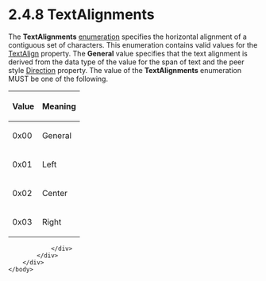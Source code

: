 <html dir="LTR" xmlns:mshelp="http://msdn.microsoft.com/mshelp" xmlns:ddue="http://ddue.schemas.microsoft.com/authoring/2003/5" xmlns:xlink="http://www.w3.org/1999/xlink" xmlns:tool="http://www.microsoft.com/tooltip">
    <head>
        <meta http-equiv="Content-Type" content="text/html; CHARSET=utf-8"></meta>
        <meta name="save" content="history"></meta>
        <title>2.4.8 TextAlignments</title>
        <xml>
            <mshelp:toctitle title="2.4.8 TextAlignments"></mshelp:toctitle>
            <mshelp:rltitle title="[MS-RPL]: TextAlignments"></mshelp:rltitle>
            <mshelp:keyword index="A" term="088e3797-98fa-435e-85e5-b0800d844945"></mshelp:keyword>
            <mshelp:attr name="DCSext.ContentType" value="open specification"></mshelp:attr>
            <mshelp:attr name="AssetID" value="088e3797-98fa-435e-85e5-b0800d844945"></mshelp:attr>
            <mshelp:attr name="TopicType" value="kbRef"></mshelp:attr>
            <mshelp:attr name="DCSext.Title" value="[MS-RPL]: TextAlignments" />
        </xml>
    </head>
    <body>
        <div id="header">
            <h1 class="heading">2.4.8 TextAlignments</h1>
        </div>
        <div id="mainSection">
            <div id="mainBody">
                <div id="allHistory" class="saveHistory"></div>
                <div id="sectionSection0" class="section" name="collapseableSection">
                    

<p>The <b>TextAlignments</b> <a href="75ae48f7-746b-4b41-919c-6699fa28b3ef.htm#gt_846463b5-421c-4d6b-8d82-79d44db666fa">enumeration</a> specifies the
horizontal alignment of a contiguous set of characters. This enumeration
contains valid values for the <a href="5eaa4fa8-b94c-46b6-90c1-a7d42d05e059.htm">TextAlign</a> property. The <b>General</b>
value specifies that the text alignment is derived from the data type of the
value for the span of text and the peer style <a href="0a731839-a31b-44f6-b8d3-27bfad91f247.htm">Direction</a> property. The
value of the <b>TextAlignments</b> enumeration MUST be one of the following.</p>

<table>
 <thead>
  <tr>
   <th>
   <p>Value</p>
   </th>
   <th>
   <p>Meaning</p>
   </th>
  </tr>
 </thead>
 <tr>
  <td>
  <p>0x00</p>
  </td>
  <td>
  <p>General</p>
  </td>
 </tr>
 <tr>
  <td>
  <p>0x01</p>
  </td>
  <td>
  <p>Left</p>
  </td>
 </tr>
 <tr>
  <td>
  <p>0x02</p>
  </td>
  <td>
  <p>Center</p>
  </td>
 </tr>
 <tr>
  <td>
  <p>0x03</p>
  </td>
  <td>
  <p>Right</p>
  </td>
 </tr>
</table>

<p> </p>


                </div>
            </div>
        </div>
    </body>
</html>